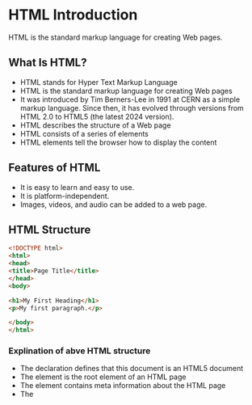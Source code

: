 # HTML Introduction
HTML is the standard markup language for creating Web pages.

## What Is HTML?
* HTML stands for Hyper Text Markup Language
* HTML is the standard markup language for creating Web pages
*  It was introduced by Tim Berners-Lee in 1991 at CERN as a simple markup language. Since then, it has evolved through versions from HTML 2.0 to HTML5 (the latest 2024 version).
* HTML describes the structure of a Web page
* HTML consists of a series of elements
* HTML elements tell the browser how to display the content

##  Features of HTML
* It is easy to learn and easy to use.
* It is platform-independent.
* Images, videos, and audio can be added to a web page.


## HTML Structure

```HTML
<!DOCTYPE html>
<html>
<head>
<title>Page Title</title>
</head>
<body>

<h1>My First Heading</h1>
<p>My first paragraph.</p>

</body>
</html>
```

### Explination of abve HTML structure
* The <!DOCTYPE html> declaration defines that this document is an HTML5 document
* The <html> element is the root element of an HTML page
* The <head> element contains meta information about the HTML page
* The <title> element specifies a title for the HTML page (which is shown in the browser's title bar or in the page's tab)
* The <body> element defines the document's body, and is a container for all the visible contents, such as headings, paragraphs, images, hyperlinks, tables, lists, etc.
  ```HTML
 The <h1> element defines a large heading
 The <p> element defines a paragraph
```
## What is an HTML Element?
An HTML element is defined by a start tag, some content, and an end tag:
<tagname> Content goes here... </tagname>
The HTML element is everything from the start tag to the end tag:
 ```HTML
<h1>My First Heading</h1>
<p>My first paragraph.</p>
```
## Web Browsers

Web browsers show the results of an HTML code. It reads HTML files and determines how to show content with the help of HTML tags.
Any web browser (Google, Safari, Mozilla Firefox, etc) can be used to open a . HTML file and view the results.

## Advantages of HTML
* HTML is used to build websites.
* It is supported by all browsers.
* It can be integrated with other languages like CSS, JavaScript, etc.

## HTML History
![image](https://github.com/intikhab-h-bhat/learn-html-css-javascript/assets/44907729/48561696-c559-47ac-a97d-fc9b755f782b)





  
